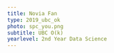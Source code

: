 ```yaml
---
title: Novia Fan
type: 2019_ubc_ok
photo: spc_you.png
subtitle: UBC O(k)
yearlevel: 2nd Year Data Science
---
```

